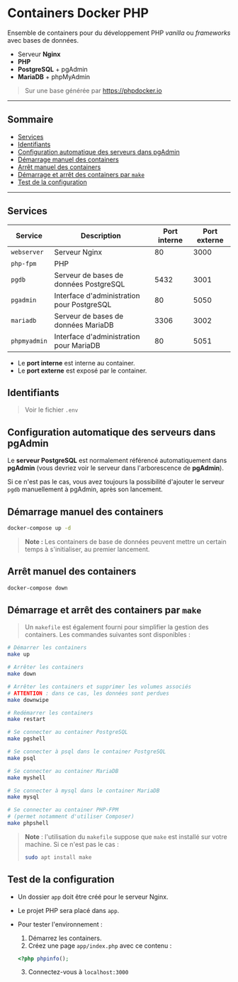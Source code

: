 # Containers Docker PHP

Ensemble de containers pour du développement PHP _vanilla_ ou _frameworks_ avec bases de données.

* Serveur **Nginx**
* **PHP**
* **PostgreSQL** + pgAdmin
* **MariaDB** + phpMyAdmin

> Sur une base générée par https://phpdocker.io


---
## Sommaire
<!-- vscode-markdown-toc -->
* [Services](#Services)
* [Identifiants](#Identifiants)
* [Configuration automatique des serveurs dans pgAdmin](#ConfigurationautomatiquedesserveursdanspgAdmin)
* [Démarrage manuel des containers](#Dmarragemanueldescontainers)
* [Arrêt manuel des containers](#Arrtmanueldescontainers)
* [Démarrage et arrêt des containers par `make`](#Dmarrageetarrtdescontainersparmake)
* [Test de la configuration](#Testdelaconfiguration)

<!-- vscode-markdown-toc-config
	numbering=false
	autoSave=true
	/vscode-markdown-toc-config -->
<!-- /vscode-markdown-toc -->
---


## <a name='Services'></a>Services

| Service | Description | Port interne | Port externe |
|---|---|---|---|
| `webserver` | Serveur Nginx | 80 | 3000 |
| `php-fpm` | PHP | | |
| `pgdb` | Serveur de bases de données PostgreSQL | 5432 | 3001
| `pgadmin` | Interface d'administration pour PostgreSQL | 80 | 5050
| `mariadb` | Serveur de bases de données MariaDB | 3306 | 3002
| `phpmyadmin` | Interface d'administration pour MariaDB | 80 | 5051

- Le **port interne** est interne au container.
- Le **port externe** est exposé par le container.

## <a name='Identifiants'></a>Identifiants

> Voir le fichier `.env`



## <a name='ConfigurationautomatiquedesserveursdanspgAdmin'></a>Configuration automatique des serveurs dans pgAdmin

Le **serveur PostgreSQL** est normalement référencé automatiquement dans **pgAdmin** (vous devriez voir le serveur dans l'arborescence de **pgAdmin**).

Si ce n'est pas le cas, vous avez toujours la possibilité d'ajouter le serveur `pgdb` manuellement à pgAdmin, après son lancement.


## <a name='Dmarragemanueldescontainers'></a>Démarrage manuel des containers

```bash
docker-compose up -d
```

> **Note :** Les containers de base de données peuvent mettre un certain temps à s'initialiser, au premier lancement.

## <a name='Arrtmanueldescontainers'></a>Arrêt manuel des containers

```bash
docker-compose down
```

## <a name='Dmarrageetarrtdescontainersparmake'></a>Démarrage et arrêt des containers par `make`

> Un `makefile` est également fourni pour simplifier la gestion des containers. Les commandes suivantes sont disponibles :

```bash
# Démarrer les containers
make up

# Arrêter les containers
make down

# Arrêter les containers et supprimer les volumes associés
# ATTENTION : dans ce cas, les données sont perdues
make downwipe

# Redémarrer les containers 
make restart

# Se connecter au container PostgreSQL
make pgshell

# Se connecter à psql dans le container PostgreSQL
make psql

# Se connecter au container MariaDB
make myshell

# Se connecter à mysql dans le container MariaDB
make mysql

# Se connecter au container PHP-FPM
# (permet notamment d'utiliser Composer)
make phpshell
```

> **Note** : l'utilisation du `makefile` suppose que `make` est installé sur votre machine. Si ce n'est pas le cas :
> ```bash
> sudo apt install make
> ```

## <a name='Testdelaconfiguration'></a>Test de la configuration

* Un dossier `app` doit être créé pour le serveur Nginx. 
* Le projet PHP sera placé dans `app`. 
* Pour tester l'environnement :

    1. Démarrez les containers.
    2. Créez une page `app/index.php` avec ce contenu :
    ```php
    <?php phpinfo();
    ```
    3. Connectez-vous à `localhost:3000`